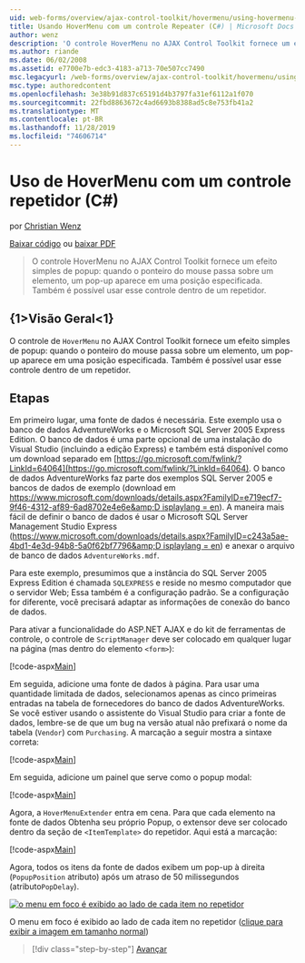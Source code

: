 ```yaml
---
uid: web-forms/overview/ajax-control-toolkit/hovermenu/using-hovermenu-with-a-repeater-control-cs
title: Usando HoverMenu com um controle Repeater (C#) | Microsoft Docs
author: wenz
description: 'O controle HoverMenu no AJAX Control Toolkit fornece um efeito simples de popup: quando o ponteiro do mouse passa sobre um elemento, um pop-up aparece em uma especificar...'
ms.author: riande
ms.date: 06/02/2008
ms.assetid: e7700e7b-edc3-4183-a713-70e507cc7490
msc.legacyurl: /web-forms/overview/ajax-control-toolkit/hovermenu/using-hovermenu-with-a-repeater-control-cs
msc.type: authoredcontent
ms.openlocfilehash: 3e38b91d837c65191d4b3797fa31ef6112a1f070
ms.sourcegitcommit: 22fbd8863672c4ad6693b8388ad5c8e753fb41a2
ms.translationtype: MT
ms.contentlocale: pt-BR
ms.lasthandoff: 11/28/2019
ms.locfileid: "74606714"
---
```

# <a name="using-hovermenu-with-a-repeater-control-c"></a>Uso de HoverMenu com um controle repetidor (C#)

por [Christian Wenz](https://github.com/wenz)

[Baixar código](https://download.microsoft.com/download/b/0/6/b06fe835-5b8f-4c00-aef8-062c19d75b95/HoverMenu1.cs.zip) ou [baixar PDF](https://download.microsoft.com/download/b/6/a/b6ae89ee-df69-4c87-9bfb-ad1eb2b23373/hovermenu1CS.pdf)

> O controle HoverMenu no AJAX Control Toolkit fornece um efeito simples de popup: quando o ponteiro do mouse passa sobre um elemento, um pop-up aparece em uma posição especificada. Também é possível usar esse controle dentro de um repetidor.

## <a name="overview"></a>{1&gt;Visão Geral&lt;1}

O controle de `HoverMenu` no AJAX Control Toolkit fornece um efeito simples de popup: quando o ponteiro do mouse passa sobre um elemento, um pop-up aparece em uma posição especificada. Também é possível usar esse controle dentro de um repetidor.

## <a name="steps"></a>Etapas

Em primeiro lugar, uma fonte de dados é necessária. Este exemplo usa o banco de dados AdventureWorks e o Microsoft SQL Server 2005 Express Edition. O banco de dados é uma parte opcional de uma instalação do Visual Studio (incluindo a edição Express) e também está disponível como um download separado em [https://go.microsoft.com/fwlink/?LinkId=64064](https://go.microsoft.com/fwlink/?LinkId=64064). O banco de dados AdventureWorks faz parte dos exemplos SQL Server 2005 e bancos de dados de exemplo (download em [https://www.microsoft.com/downloads/details.aspx?FamilyID=e719ecf7-9f46-4312-af89-6ad8702e4e6e&amp;D isplaylang = en](https://www.microsoft.com/downloads/details.aspx?FamilyID=e719ecf7-9f46-4312-af89-6ad8702e4e6e&amp;DisplayLang=en)). A maneira mais fácil de definir o banco de dados é usar o Microsoft SQL Server Management Studio Express ([https://www.microsoft.com/downloads/details.aspx?FamilyID=c243a5ae-4bd1-4e3d-94b8-5a0f62bf7796&amp;D isplaylang = en](https://www.microsoft.com/downloads/details.aspx?FamilyID=c243a5ae-4bd1-4e3d-94b8-5a0f62bf7796&amp;DisplayLang=en)) e anexar o arquivo de banco de dados `AdventureWorks.mdf`.

Para este exemplo, presumimos que a instância do SQL Server 2005 Express Edition é chamada `SQLEXPRESS` e reside no mesmo computador que o servidor Web; Essa também é a configuração padrão. Se a configuração for diferente, você precisará adaptar as informações de conexão do banco de dados.

Para ativar a funcionalidade do ASP.NET AJAX e do kit de ferramentas de controle, o controle de `ScriptManager` deve ser colocado em qualquer lugar na página (mas dentro do elemento `<form>`):

[!code-aspx[Main](using-hovermenu-with-a-repeater-control-cs/samples/sample1.aspx)]

Em seguida, adicione uma fonte de dados à página. Para usar uma quantidade limitada de dados, selecionamos apenas as cinco primeiras entradas na tabela de fornecedores do banco de dados AdventureWorks. Se você estiver usando o assistente do Visual Studio para criar a fonte de dados, lembre-se de que um bug na versão atual não prefixará o nome da tabela (`Vendor`) com `Purchasing`. A marcação a seguir mostra a sintaxe correta:

[!code-aspx[Main](using-hovermenu-with-a-repeater-control-cs/samples/sample2.aspx)]

Em seguida, adicione um painel que serve como o popup modal:

[!code-aspx[Main](using-hovermenu-with-a-repeater-control-cs/samples/sample3.aspx)]

Agora, a `HoverMenuExtender` entra em cena. Para que cada elemento na fonte de dados Obtenha seu próprio Popup, o extensor deve ser colocado dentro da seção de `<ItemTemplate>` do repetidor. Aqui está a marcação:

[!code-aspx[Main](using-hovermenu-with-a-repeater-control-cs/samples/sample4.aspx)]

Agora, todos os itens da fonte de dados exibem um pop-up à direita (`PopupPosition` atributo) após um atraso de 50 milissegundos (atributo`PopDelay`).

[![o menu em foco é exibido ao lado de cada item no repetidor](using-hovermenu-with-a-repeater-control-cs/_static/image2.png)](using-hovermenu-with-a-repeater-control-cs/_static/image1.png)

O menu em foco é exibido ao lado de cada item no repetidor ([clique para exibir a imagem em tamanho normal](using-hovermenu-with-a-repeater-control-cs/_static/image3.png))

> [!div class="step-by-step"]
> [Avançar](using-hovermenu-with-a-repeater-control-vb.md)
